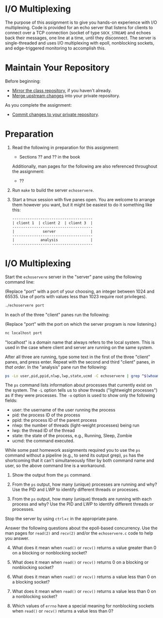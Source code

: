 # I/O Multiplexing

The purpose of this assignment is to give you hands-on experience with
I/O multiplexing.  Code is provided for an echo server that listens for clients
to connect over a TCP connection (socket of type `SOCK_STREAM`) and echoes back
their messages, one line at a time, until they disconnect.  The server is
single-threaded and uses I/O multiplexing with epoll, nonblocking sockets, and
edge-triggered monitoring to accomplish this.


# Maintain Your Repository

 Before beginning:
 - [Mirror the class repository](../01a-hw-private-repo-mirror), if you haven't
   already.
 - [Merge upstream changes](../01a-hw-private-repo-mirror#update-your-mirrored-repository-from-the-upstream)
   into your private repository.

 As you complete the assignment:
 - [Commit changes to your private repository](../01a-hw-private-repo-mirror#commit-and-push-local-changes-to-your-private-repo).


# Preparation

 1. Read the following in preparation for this assignment:

    - Sections ?? and ?? in the book

    Additionally, man pages for the following are also referenced throughout the
    assignment:

    - ??

 2. Run `make` to build the server `echoservere`.

 3. Start a tmux session with five panes open.  You are welcome to arrange them
    however you want, but it might be easiest to do it something like this:

    ```
    -------------------------------------
    | client 1  | client 2  | client 3  |
    -------------------------------------
    |             server                |
    -------------------------------------
    |            analysis               |
    -------------------------------------
    ```


# I/O Multiplexing

Start the `echoservere` server in the "server" pane using the following command line:

(Replace "port" with a port of your choosing, an integer between 1024 and
65535.  Use of ports with values less than 1023 require root privileges).

```bash
./echoservere port
```

In each of the three "client" panes run the following:

(Replace "port" with the port on which the server program is now listening.)

```bash
nc localhost port
```

"localhost" is a domain name that always refers to the local system.  This is
used in the case where client and server are running on the same system.

After all three are running, type some text in the first of the three "client"
panes, and press enter.  Repeat with the second and third "client" panes, _in
that order_.  In the "analysis" pane run the following:

```bash
ps -Lo user,pid,ppid,nlwp,lwp,state,ucmd -C echoservere | grep ^$(whoami)\\\|USER
```

The `ps` command lists information about processes that currently exist on the
system.  The `-L` option tells us to show threads ("lightweight processes") as
if they were processes.  The `-o` option is used to show only the following
fields:

 - user: the username of the user running the process
 - pid: the process ID of the process
 - ppid: the process ID of the parent process
 - nlwp: the number of threads (light-weight processes) being run
 - lwp: the thread ID of the thread
 - state: the state of the process, e.g., Running, Sleep, Zombie
 - ucmd: the command executed.

While some past homework assignments required you to use the `ps` command without
a pipeline (e.g., to send its output grep), `ps` has the shortcoming that it
can't simultaneously filter by both command name and user, so the above command
line is a workaround.

 1. Show the output from the `ps` command.

 2. From the `ps` output, how many (unique) processes are running and why?
    Use the PID and LWP to identify different threads or processes.

 3. From the `ps` output, how many (unique) threads are running with each
    process and why?  Use the PID and LWP to identify different threads or
    processes.

Stop the server by using `ctrl`+`c` in the appropriate pane.

Answer the following questions about the epoll-based concurrency.  Use the man
pages for `read(2)` and `recv(2)` and/or the `echoservere.c` code to help you
answer.

 4. What does it mean when `read()` or `recv()` returns a value greater than 0
    on a blocking or nonblocking socket?

 5. What does it mean when `read()` or `recv()` returns 0 on a blocking or
    nonblocking socket?

 6. What does it mean when `read()` or `recv()` returns a value less than 0 on
    a blocking socket?

 7. What does it mean when `read()` or `recv()` returns a value less than 0 on
    a nonblocking socket?

 8. Which values of `errno` have a special meaning for nonblocking sockets when
    `read()` or `recv()` returns a value less than 0?
